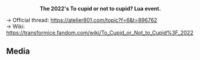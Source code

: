 <p align='center'><b>The 2022's To cupid or not to cupid? Lua event.</b></p>

→ Official thread: https://atelier801.com/topic?f=6&t=896762<br>
→ Wiki: https://transformice.fandom.com/wiki/To_Cupid_or_Not_to_Cupid%3F_2022

## Media
